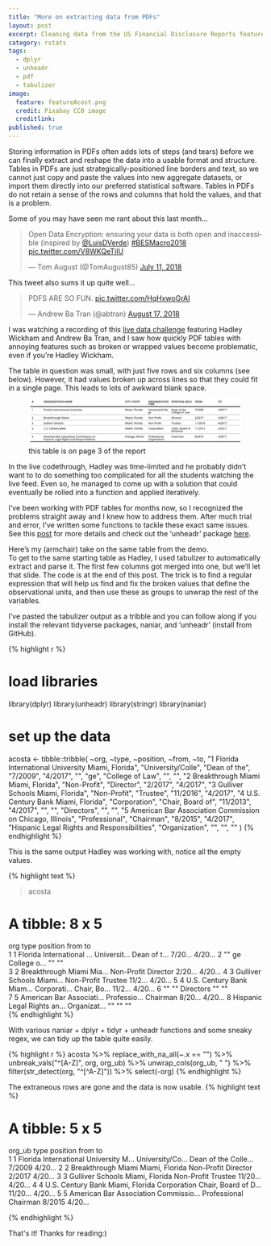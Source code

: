 ```yaml
---
title: "More on extracting data from PDFs"
layout: post
excerpt: Cleaning data from the US Financial Disclosure Reports featured in the A.B. Tran and H. Wickham live data challenge.
category: rstats
tags:
  - dplyr
  - unheadr
  - pdf
  - tabulizer
image:
  feature: featureAcost.png
  credit: Pixabay CC0 image
  creditlink: 
published: true
---
```


Storing information in PDFs often adds lots of steps (and tears) before we can finally extract and reshape the data into a usable format and structure. Tables in PDFs are just strategically-positioned line borders and text, so we cannot just copy and paste the values into new aggregate datasets, or import them directly into our preferred statistical software. Tables in PDFs do not retain a sense of the rows and columns that hold the values, and that is a problem.

Some of you may have seen me rant about this last month…

<blockquote class="twitter-tweet" data-lang="en"><p lang="en" dir="ltr">Open Data Encryption: ensuring your data is both open and inaccessible (inspired by <a href="https://twitter.com/LuisDVerde?ref_src=twsrc%5Etfw">@LuisDVerde</a>) <a href="https://twitter.com/hashtag/BESMacro2018?src=hash&amp;ref_src=twsrc%5Etfw">#BESMacro2018</a> <a href="https://t.co/V8WKQeTilU">pic.twitter.com/V8WKQeTilU</a></p>&mdash; Tom August (@TomAugust85) <a href="https://twitter.com/TomAugust85/status/1016960855991255040?ref_src=twsrc%5Etfw">July 11, 2018</a></blockquote>
<script async src="https://platform.twitter.com/widgets.js" charset="utf-8"></script>

This tweet also sums it up quite well...

<blockquote class="twitter-tweet" data-conversation="none" data-lang="en"><p lang="en" dir="ltr">PDFS ARE SO FUN. <a href="https://t.co/HqHxwoGrAI">pic.twitter.com/HqHxwoGrAI</a></p>&mdash; Andrew Ba Tran (@abtran) <a href="https://twitter.com/abtran/status/1030556025693384704?ref_src=twsrc%5Etfw">August 17, 2018</a></blockquote>
<script async src="https://platform.twitter.com/widgets.js" charset="utf-8"></script>

I was watching a recording of this [live data challenge](https://www.youtube.com/watch?v=tHszX31_r4s) featuring Hadley Wickham and Andrew Ba Tran, and I saw how quickly PDF tables with annoying features such as broken or wrapped values become problematic, even if you’re Hadley Wickham.

The table in question was small, with just five rows and six columns (see below). However, it had values broken up across lines so that they could fit in a single page. This leads to lots of awkward blank space.

<figure>
    <a href="/images/acost.png"><img src="/images/acost.png"></a>
        <figcaption>this table is on page 3 of the report</figcaption>
</figure>

In the live codethrough, Hadley was time-limited and he probably didn’t want to to do something too complicated for all the students watching the live feed. Even so, he managed to come up with a solution that could eventually be rolled into a function and applied iteratively. 

I’ve been working with PDF tables for months now, so I recognized the problems straight away and I knew how to address them. After much trial and error, I’ve written some functions to tackle these exact same issues. See this [post](https://luisdva.github.io/rstats/unheadr/) for more details and check out the ‘unheadr’ package [here](https://github.com/luisDVA/unheadr/). 

Here’s my (armchair) take on the same table from the demo.  
To get to the same starting table as Hadley, I used tabulizer to automatically extract and parse it. The first few columns got merged into one, but we’ll let that slide. The code is at the end of this post. The trick is to find a regular expression that will help us find and fix the broken values that define the observational units, and then use these as groups to unwrap the rest of the variables. 

I’ve pasted the tabulizer output as a tribble and you can follow along if you install the relevant tidyverse packages, naniar, and ‘unheadr’ (install from GitHub).

{% highlight r %}
# load libraries
library(dplyr)
library(unheadr)
library(stringr)
library(naniar)

# set up the data
acosta <-
    tibble::tribble(
  ~org,              ~type,         ~position,     ~from,      ~to,
  "1 Florida International University Miami, Florida", "University/Colle",     "Dean of the",  "7/2009", "4/2017",
  "",               "ge",  "College of Law",        "",       "",
  "2 Breakthrough Miami Miami, Florida",       "Non-Profit",        "Director",  "2/2017", "4/2017",
  "3 Gulliver Schools Miami, Florida",       "Non-Profit",         "Trustee", "11/2016", "4/2017",
  "4 U.S. Century Bank Miami, Florida",      "Corporation", "Chair, Board of", "11/2013", "4/2017",
  "",                 "",       "Directors",        "",       "",
  "5 American Bar Association Commission on Chicago, Illinois",     "Professional",        "Chairman",  "8/2015", "4/2017",
  "Hispanic Legal Rights and Responsibilities",     "Organization",                "",        "",       ""
)
{% endhighlight %}

This is the same output Hadley was working with, notice all the empty values.

{% highlight text %}
> acosta
# A tibble: 8 x 5
  org                       type       position   from  to   
  <chr>                     <chr>      <chr>      <chr> <chr>
1 1 Florida International … Universit… Dean of t… 7/20… 4/20…
2 ""                        ge         College o… ""    ""   
3 2 Breakthrough Miami Mia… Non-Profit Director   2/20… 4/20…
4 3 Gulliver Schools Miami… Non-Profit Trustee    11/2… 4/20…
5 4 U.S. Century Bank Miam… Corporati… Chair, Bo… 11/2… 4/20…
6 ""                        ""         Directors  ""    ""   
7 5 American Bar Associati… Professio… Chairman   8/20… 4/20…
8 Hispanic Legal Rights an… Organizat… ""         ""    ""   
{% endhighlight %}

With various naniar + dplyr + tidyr + unheadr functions and some sneaky regex, we can tidy up the table quite easily.

{% highlight r %}
acosta %>%
  replace_with_na_all(~.x == "") %>%
  unbreak_vals("^[A-Z]", org, org_ub) %>%
  unwrap_cols(org_ub, " ") %>%
  filter(str_detect(org, "^[^A-Z]")) %>%
  select(-org)
{% endhighlight %}

The extraneous rows are gone and the data is now usable.
{% highlight text %}
# A tibble: 5 x 5
  org_ub                                type           position           from   to   
  <chr>                                 <chr>          <chr>              <chr>  <chr>
1 1 Florida International University M… University/Co… Dean of the Colle… 7/2009 4/20…
2 2 Breakthrough Miami Miami, Florida   Non-Profit     Director           2/2017 4/20…
3 3 Gulliver Schools Miami, Florida     Non-Profit     Trustee            11/20… 4/20…
4 4 U.S. Century Bank Miami, Florida    Corporation    Chair, Board of D… 11/20… 4/20…
5 5 American Bar Association Commissio… Professional   Chairman           8/2015 4/20…

{% endhighlight %}

That's it!
Thanks for reading:)
